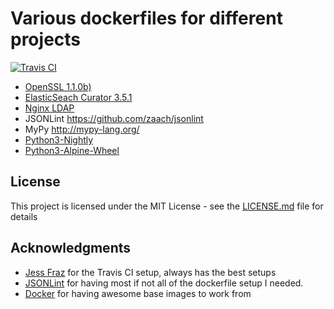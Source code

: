 # Various dockerfiles for different projects

[![Travis CI](https://travis-ci.org/wallies/dockerfiles.svg?branch=master)](https://travis-ci.org/wallies/dockerfiles)

- [OpenSSL 1.1.0b)](openssl/README.md)
- [ElasticSeach Curator 3.5.1](elasticsearch-curator/README.md)
- [Nginx LDAP](nginx-ldap/README.md)
- JSONLint https://github.com/zaach/jsonlint
- MyPy http://mypy-lang.org/
- [Python3-Nightly](python-nightly/README.md)
- [Python3-Alpine-Wheel](python3-alpine-wheel/README.md)


## License

This project is licensed under the MIT License - see the [LICENSE.md](LICENSE.md) file for details

## Acknowledgments

* [Jess Fraz](https://github.com/jessfraz) for the Travis CI setup, always has the best setups
* [JSONLint](https://github.com/zaach/jsonlint) for having most if not all of the dockerfile setup I needed.
* [Docker](https://github.com/docker-library/python/) for having awesome base images to work from
